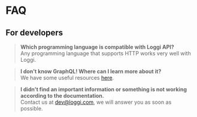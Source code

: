 # FAQ

## For developers

> **Which programming language is compatible with Loggi API?** \
> Any programming language that supports HTTP works very well with Loggi.

> **I don't know GraphQL! Where can I learn more about it?** \
> We have some useful resources [here](/help/graphql-useful-resources).

> **I didn't find an important information or something is not working according to the documentation.** \
> Contact us at [dev@loggi.com](mailto:dev@loggi.com), we will answer you as soon as possible.
